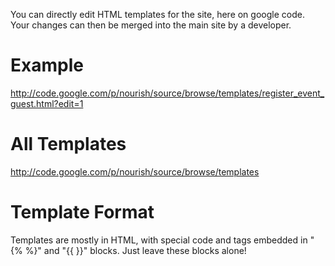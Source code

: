 You can directly edit HTML templates for the site, here on google code.  Your changes can then be merged into the main site by a developer.

# Example #

http://code.google.com/p/nourish/source/browse/templates/register_event_guest.html?edit=1

# All Templates #

http://code.google.com/p/nourish/source/browse/templates

# Template Format #

Templates are mostly in HTML, with special code and tags embedded in "{% %}" and "{{ }}" blocks.  Just leave these blocks alone!